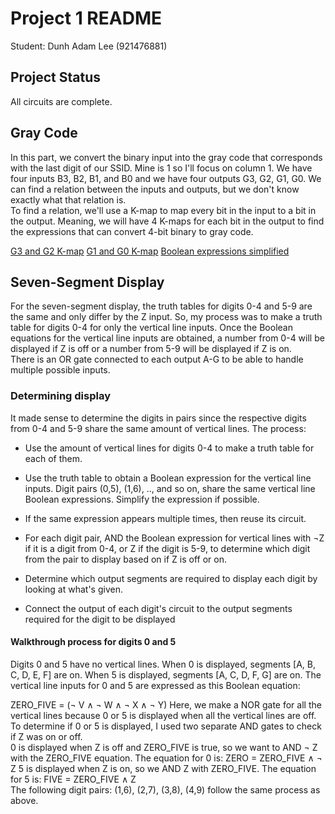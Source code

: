 
# Project 1 README

  

Student: Dunh Adam Lee (921476881)

  

## Project Status

All circuits are complete.

## Gray Code
In this part, we convert the binary input into the gray code that corresponds with the last digit of our SSID. Mine is 1 so I'll focus on column 1. We have four inputs B3, B2, B1, and B0 and we have four outputs G3, G2, G1, G0. We can find a relation between the inputs and outputs, but we don't know exactly what that relation is. 
<br/>
To find a relation, we'll use a K-map to map every bit in the input to a bit in the output. Meaning, we will have 4 K-maps for each bit in the output to find the expressions that can convert 4-bit binary to gray code.

[G3 and G2 K-map](kmaps/2.png)
[G1 and G0 K-map](kmaps/1.png)
[Boolean expressions simplified](kmaps/0.png)

## Seven-Segment Display

  For the seven-segment display, the truth tables for digits 0-4 and 5-9 are the same and only differ by the Z input. So, my process was to make a truth table for digits 0-4 for only the vertical line inputs.  Once the Boolean equations for the vertical line inputs are obtained, a number from 0-4 will be displayed if Z is off or a number from 5-9 will be displayed if Z is on.
<br/>
There is an OR gate connected to each output A-G to be able to handle multiple possible inputs.
<br/>
### Determining display
It made sense to determine the digits in pairs since the respective digits from 0-4 and 5-9 share the same amount of vertical lines. The process:
* Use the amount of vertical lines for digits 0-4 to make a truth table for each of them. 

* Use the truth table to obtain a Boolean expression for the vertical line inputs. Digit pairs (0,5), (1,6), .., and so on, share the same vertical line Boolean expressions. Simplify the expression if possible.
* If the same expression appears multiple times, then reuse its circuit.
* For each digit pair, AND the Boolean expression for vertical lines with &not;Z if it is a digit from 0-4, or Z if the digit is 5-9, to determine which digit from the pair to display based on if Z is off or on.
*  Determine which output segments are required to display each digit by looking at what's given.
* Connect the output of each digit's circuit to the output segments required for the digit to be displayed
#### Walkthrough process for digits 0 and 5
Digits 0 and 5 have no vertical lines.
When 0 is displayed, segments [A, B, C, D, E, F] are on.
When 5 is displayed, segments [A, C, D, F, G] are on.
The vertical line inputs for 0 and 5 are expressed as this Boolean equation:  

ZERO_FIVE = \(&not; V &and; &not; W &and; &not; X &and; &not; Y)
Here, we make a NOR gate for all the vertical lines because 0 or 5 is displayed when all the vertical lines are off.
<br/>
To determine if 0 or 5 is displayed, I used two separate AND gates to check if Z was on or off.
<br/>
0 is displayed when Z is off and ZERO_FIVE is true, so we want to AND &not; Z with the ZERO_FIVE equation. The equation for 0 is:
ZERO = ZERO_FIVE &and; &not; Z
5 is displayed when Z is on, so we AND Z with ZERO_FIVE. The equation for 5 is:
FIVE = ZERO_FIVE &and;  Z
<br/>
The following digit pairs: (1,6), (2,7), (3,8), (4,9) follow the same process as above. 
